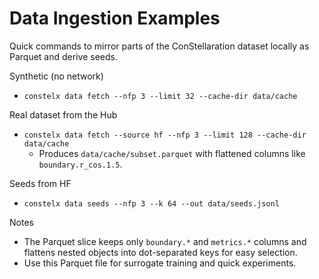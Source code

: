 # Data Ingestion Examples

Quick commands to mirror parts of the ConStellaration dataset locally as Parquet and derive seeds.

Synthetic (no network)
- `constelx data fetch --nfp 3 --limit 32 --cache-dir data/cache`

Real dataset from the Hub
- `constelx data fetch --source hf --nfp 3 --limit 128 --cache-dir data/cache`
  - Produces `data/cache/subset.parquet` with flattened columns like `boundary.r_cos.1.5`.

Seeds from HF
- `constelx data seeds --nfp 3 --k 64 --out data/seeds.jsonl`

Notes
- The Parquet slice keeps only `boundary.*` and `metrics.*` columns and flattens nested objects into dot-separated keys for easy selection.
- Use this Parquet file for surrogate training and quick experiments.
